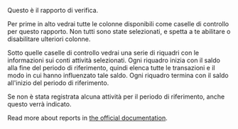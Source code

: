 Questo è il rapporto di verifica.

Per prime in alto vedrai tutte le colonne disponibili come caselle di controllo per questo rapporto. Non tutti sono state selezionati, e spetta a te abilitare o disabilitare ulteriori colonne.

Sotto quelle caselle di controllo vedrai una serie di riquadri con le informazioni sui conti attività selezionati. Ogni riquadro inizia con il saldo alla fine del periodo di riferimento, quindi elenca tutte le transazioni e il modo in cui hanno influenzato tale saldo. Ogni riquadro termina con il saldo all'inizio del periodo di riferimento.

Se non è stata registrata alcuna attività per il periodo di riferimento, anche questo verrà indicato.

Read more about reports in [the official documentation](https://docs.firefly-iii.org/advanced-concepts/reports).